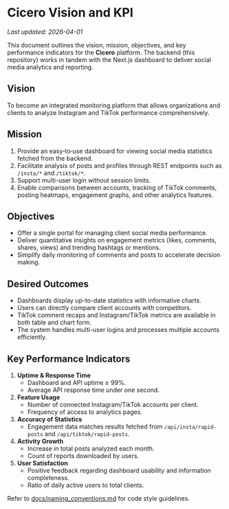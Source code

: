 # Cicero Vision and KPI
*Last updated: 2026-04-01*

This document outlines the vision, mission, objectives, and key performance indicators for the **Cicero** platform. The backend (this repository) works in tandem with the Next.js dashboard to deliver social media analytics and reporting.

## Vision

To become an integrated monitoring platform that allows organizations and clients to analyze Instagram and TikTok performance comprehensively.

## Mission

1. Provide an easy‑to‑use dashboard for viewing social media statistics fetched from the backend.
2. Facilitate analysis of posts and profiles through REST endpoints such as `/insta/*` and `/tiktok/*`.
3. Support multi-user login without session limits.
4. Enable comparisons between accounts, tracking of TikTok comments, posting heatmaps, engagement graphs, and other analytics features.

## Objectives

- Offer a single portal for managing client social media performance.
- Deliver quantitative insights on engagement metrics (likes, comments, shares, views) and trending hashtags or mentions.
- Simplify daily monitoring of comments and posts to accelerate decision making.

## Desired Outcomes

- Dashboards display up-to-date statistics with informative charts.
- Users can directly compare client accounts with competitors.
- TikTok comment recaps and Instagram/TikTok metrics are available in both table and chart form.
- The system handles multi-user logins and processes multiple accounts efficiently.

## Key Performance Indicators

1. **Uptime & Response Time**
   - Dashboard and API uptime ≥ 99%.
   - Average API response time under one second.
2. **Feature Usage**
   - Number of connected Instagram/TikTok accounts per client.
   - Frequency of access to analytics pages.
3. **Accuracy of Statistics**
   - Engagement data matches results fetched from `/api/insta/rapid-posts` and `/api/tiktok/rapid-posts`.
4. **Activity Growth**
   - Increase in total posts analyzed each month.
   - Count of reports downloaded by users.
5. **User Satisfaction**
   - Positive feedback regarding dashboard usability and information completeness.
   - Ratio of daily active users to total clients.


Refer to [docs/naming_conventions.md](naming_conventions.md) for code style guidelines.
